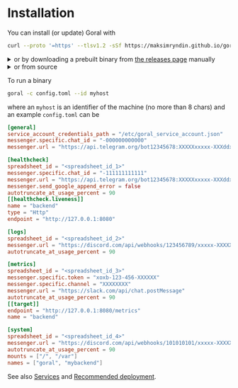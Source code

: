 # Installation

You can install (or update) Goral with 

```sh
curl --proto '=https' --tlsv1.2 -sSf https://maksimryndin.github.io/goral/install.sh | sh
```

<details>
  <summary>or by downloading a prebuilt binary from <a href="https://github.com/maksimryndin/goral/releases" target="_blank">the releases page</a> manually
</summary>

```sh
wget https://github.com/maksimryndin/goral/releases/download/0.1.6/goral-0.1.6-x86_64-unknown-linux-gnu.tar.gz
tar -xzf goral-0.1.6-x86_64-unknown-linux-gnu.tar.gz
cd goral-0.1.6-x86_64-unknown-linux-gnu/
shasum -a 256 -c sha256_checksum.txt 
```
</details>

<details>
  <summary>or from source</summary>

```sh
curl --proto '=https' --tlsv1.2 -sSf https://sh.rustup.rs | sh
git clone --depth 1 --branch 0.1.6 https://github.com/maksimryndin/goral
cd goral
RUSTFLAGS='-C target-feature=+crt-static' cargo build --release --target <target triple>
```
</details>

To run a binary
```sh
goral -c config.toml --id myhost
```

where an `myhost` is an identifier of the machine (no more than 8 chars) and an example `config.toml` can be

```toml
[general]
service_account_credentials_path = "/etc/goral_service_account.json"
messenger.specific.chat_id = "-000000000000"
messenger.url = "https://api.telegram.org/bot12345678:XXXXXxxxxx-XXXddxxss-XXX/sendMessage"

[healthcheck]
spreadsheet_id = "<spreadsheet_id_1>"
messenger.specific.chat_id = "-111111111111"
messenger.url = "https://api.telegram.org/bot12345678:XXXXXxxxxx-XXXddxxss-XXX/sendMessage"
messenger.send_google_append_error = false
autotruncate_at_usage_percent = 90
[[healthcheck.liveness]]
name = "backend"
type = "Http"
endpoint = "http://127.0.0.1:8080"

[logs]
spreadsheet_id = "<spreadsheet_id_2>"
messenger.url = "https://discord.com/api/webhooks/123456789/xxxxx-XXXXX"
autotruncate_at_usage_percent = 90

[metrics]
spreadsheet_id = "<spreadsheet_id_3>"
messenger.specific.token = "xoxb-123-456-XXXXXX"
messenger.specific.channel = "XXXXXXXX"
messenger.url = "https://slack.com/api/chat.postMessage"
autotruncate_at_usage_percent = 90
[[target]]
endpoint = "http://127.0.0.1:8080/metrics"
name = "backend"

[system]
spreadsheet_id = "<spreadsheet_id_4>"
messenger.url = "https://discord.com/api/webhooks/101010101/xxxxx-XXXXX"
autotruncate_at_usage_percent = 90
mounts = ["/", "/var"]
names = ["goral", "mybackend"]
```

See also [Services](./services.md) and [Recommended deployment](./recommended-deployment.md).